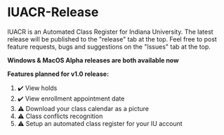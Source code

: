 # IUACR-Release
IUACR is an Automated Class Register for Indiana University. The latest release will be published to the "release" tab at the top. Feel free to post feature requests, bugs and suggestions on the "Issues" tab at the top.

<b> Windows & MacOS Alpha releases are both available now </b>

<b>Features planned for v1.0 release:</b>
1. ✔️ View holds
2. ✔️ View enrollment appointment date
3. ⚠️ Download your class calendar as a picture
4. ⚠️ Class conflicts recognition
5. ⚠️ Setup an automated class register for your IU account
